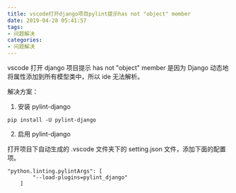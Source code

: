 ```yaml
---
title: vscode打开django项目pylint提示has not "object" member
date: 2019-04-28 05:41:57
tags: 
- 问题解决
categories:
- 问题解决
---
```


vscode 打开 django 项目提示 has not "object" member 是因为 Django 动态地将属性添加到所有模型类中，所以 ide 无法解析。


<!-- more -->

解决方案：

1. 安装 pylint-django

```
pip install -U pylint-django
```

2. 启用 pylint-django

打开项目下自动生成的 .vscode 文件夹下的 setting.json 文件，添加下面的配置项。

```
"python.linting.pylintArgs": [
        "--load-plugins=pylint_django"
    ]
```